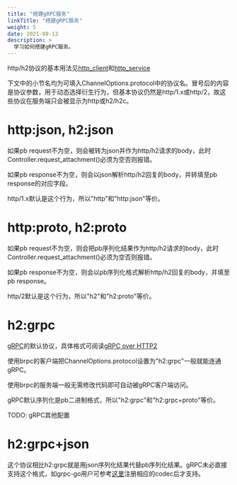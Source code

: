 ```yaml
---
title: "搭建gRPC服务"
linkTitle: "搭建gRPC服务"
weight: 5
date: 2021-08-12
description: >
  学习如何搭建gRPC服务。
---
```

http/h2协议的基本用法见[http_client](../../client/access-httph2/)和[http_service](../serve-httph2/)

下文中的小节名均为可填入ChannelOptions.protocol中的协议名。冒号后的内容是协议参数，用于动态选择衍生行为，但基本协议仍然是http/1.x或http/2，故这些协议在服务端只会被显示为http或h2/h2c。

# http:json, h2:json

如果pb request不为空，则会被转为json并作为http/h2请求的body，此时Controller.request_attachment()必须为空否则报错。

如果pb response不为空，则会以json解析http/h2回复的body，并转填至pb response的对应字段。

http/1.x默认是这个行为，所以"http"和"http:json"等价。

# http:proto, h2:proto

如果pb request不为空，则会把pb序列化结果作为http/h2请求的body，此时Controller.request_attachment()必须为空否则报错。

如果pb response不为空，则会以pb序列化格式解析http/h2回复的body，并填至pb response。

http/2默认是这个行为，所以"h2"和"h2:proto"等价。

# h2:grpc

[gRPC](https://github.com/grpc)的默认协议，具体格式可阅读[gRPC over HTTP2](https://github.com/grpc/grpc/blob/master/doc/PROTOCOL-HTTP2.md)

使用brpc的客户端把ChannelOptions.protocol设置为"h2:grpc"一般就能连通gRPC。

使用brpc的服务端一般无需修改代码即可自动被gRPC客户端访问。

gRPC默认序列化是pb二进制格式，所以"h2:grpc"和"h2:grpc+proto"等价。

TODO: gRPC其他配置

# h2:grpc+json

这个协议相比h2:grpc就是用json序列化结果代替pb序列化结果。gRPC未必直接支持这个格式，如grpc-go用户可参考[这里](https://github.com/johanbrandhorst/grpc-json-example/blob/master/codec/json.go)注册相应的codec后才支持。
